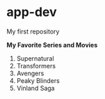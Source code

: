 # app-dev
My first repository

**My Favorite Series and Movies**
1. Supernatural
2. Transformers
3. Avengers
4. Peaky Blinders
5. Vinland Saga
